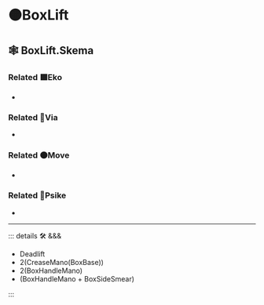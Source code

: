 # 🟠<move>BoxLift</move>

## 🕸 BoxLift.Skema

### Related 🟩<eko>Eko</eko>

-

### Related 🔻<via>Via</via>

-

### Related 🟠<move>Move</move>

-

### Related 💜<psike>Psike</psike>

-

---

<!-- =================================================== -->
<!-- =================================================== -->
<!-- =================================================== -->
<!-- =================================================== -->
<!-- =================================================== -->
::: details 🛠 <dev>&&&</dev>

- Deadlift
- 2(CreaseMano(BoxBase))
- 2(BoxHandleMano)
- (BoxHandleMano + BoxSideSmear)

:::
